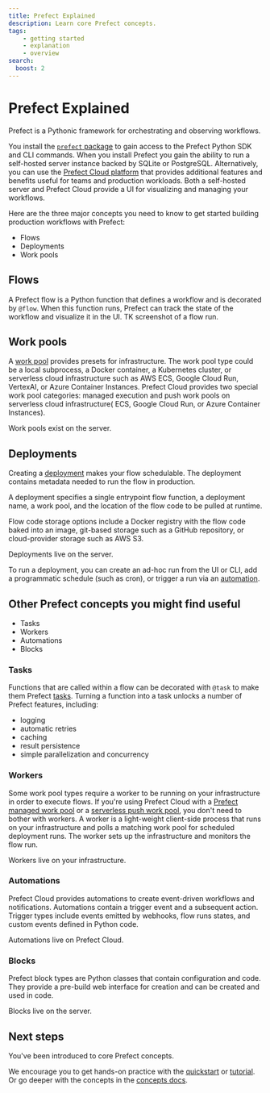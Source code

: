```yaml
---
title: Prefect Explained
description: Learn core Prefect concepts.
tags:
    - getting started
    - explanation
    - overview
search:
  boost: 2
---
```


# Prefect Explained

Prefect is a Pythonic framework for orchestrating and observing workflows.

You install the [`prefect` package](/getting-started/installation/) to gain access to the Prefect Python SDK and CLI commands.
When you install Prefect you gain the ability to run a self-hosted server instance backed by SQLite or PostgreSQL.
Alternatively, you can use the [Prefect Cloud platform](/cloud/) that provides additional features and benefits useful for teams and production workloads.
Both a self-hosted server and Prefect Cloud provide a UI for visualizing and managing your workflows.

Here are the three major concepts you need to know to get started building production workflows with Prefect:

- Flows
- Deployments
- Work pools

## Flows

A Prefect flow is a Python function that defines a workflow and is decorated by `@flow`.
When this function runs, Prefect can track the state of the workflow and visualize it in the UI.
TK screenshot of a flow run.

## Work pools

A [work pool](/concepts/work-pools/) provides presets for infrastructure.
The work pool type could be a local subprocess, a Docker container, a Kubernetes cluster, or serverless cloud infrastructure such as AWS ECS, Google Cloud Run, VertexAI, or Azure Container Instances.
Prefect Cloud provides two special work pool categories: managed execution and push work pools on serverless cloud infrastructure( ECS, Google Cloud Run, or Azure Container Instances).

Work pools exist on the server.

## Deployments

Creating a [deployment](/concepts/deployments/) makes your flow schedulable. The deployment contains metadata needed to run the flow in production.

A deployment specifies a single entrypoint flow function, a deployment name, a work pool, and the location of the flow code to be pulled at runtime.

Flow code storage options include a Docker registry with the flow code baked into an image, git-based storage such as a GitHub repository, or cloud-provider storage such as AWS S3.

Deployments live on the server.

To run a deployment, you can create an ad-hoc run from the UI or CLI, add a programmatic schedule (such as cron), or trigger a run via an [automation](#automations).

## Other Prefect concepts you might find useful

- Tasks
- Workers
- Automations
- Blocks

### Tasks

Functions that are called within a flow can be decorated with `@task` to make them Prefect [tasks](/concepts/tasks/).
Turning a function into a task unlocks a number of Prefect features, including:

- logging
- automatic retries
- caching
- result persistence
- simple parallelization and concurrency

### Workers

Some work pool types require a worker to be running on your infrastructure in order to execute flows.
If you're using Prefect Cloud with a [Prefect managed work pool](/guides/managed-execution/) or a [serverless push work pool](/guides/deployment/push-work-pools/), you don't need to bother with workers.
A worker is a light-weight client-side process that runs on your infrastructure and polls a matching work pool for scheduled deployment runs.
The worker sets up the infrastructure and monitors the flow run.

Workers live on your infrastructure.

### Automations

Prefect Cloud provides automations to create event-driven workflows and notifications.
Automations contain a trigger event and a subsequent action.
Trigger types include events emitted by webhooks, flow runs states, and custom events defined in Python code.

Automations live on Prefect Cloud.

### Blocks

Prefect block types are Python classes that contain configuration and code.
They provide a pre-build web interface for creation and can be created and used in code.

Blocks live on the server.

## Next steps

You've been introduced to core Prefect concepts.

We encourage you to get hands-on practice with the [quickstart](/getting-started/quickstart/) or [tutorial](/tutorial/).
Or go deeper with the concepts in the [concepts docs](/concepts/).

